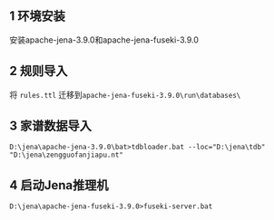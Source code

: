 ## 1 环境安装

安装apache-jena-3.9.0和apache-jena-fuseki-3.9.0

## 2 规则导入

将 `rules.ttl` 迁移到`apache-jena-fuseki-3.9.0\run\databases\`

## 3 家谱数据导入

`D:\jena\apache-jena-3.9.0\bat>tdbloader.bat --loc="D:\jena\tdb" "D:\jena\zengguofanjiapu.nt"`

## 4 启动Jena推理机

`D:\jena\apache-jena-fuseki-3.9.0>fuseki-server.bat`
